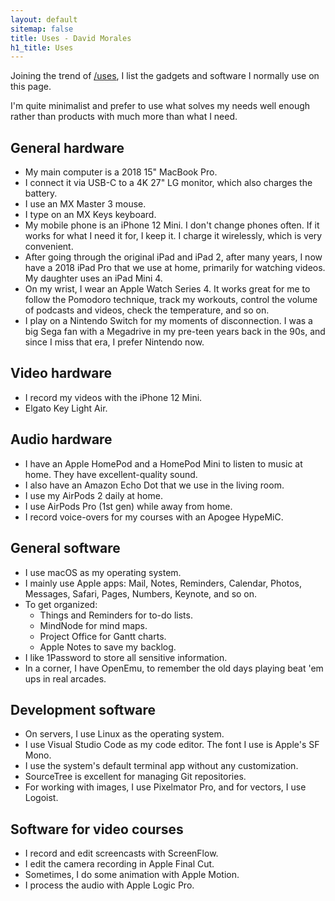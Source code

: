 ```yaml
---
layout: default
sitemap: false
title: Uses - David Morales
h1_title: Uses
---
```


<article class="prose lg:prose-lg dark:prose-invert" markdown="1">
  Joining the trend of <a href="https://uses.tech" target="_blank" rel="noopener nofollow">/uses</a>, I list the gadgets and software I normally use on this page.

  I'm quite minimalist and prefer to use what solves my needs well enough rather than products with much more than what I need.

  <h2>General hardware</h2>

  - My main computer is a 2018 15" MacBook Pro.
  - I connect it via USB-C to a 4K 27" LG monitor, which also charges the battery.
  - I use an MX Master 3 mouse.
  - I type on an MX Keys keyboard.
  - My mobile phone is an iPhone 12 Mini. I don't change phones often. If it works for what I need it for, I keep it. I charge it wirelessly, which is very convenient.
  - After going through the original iPad and iPad 2, after many years, I now have a 2018 iPad Pro that we use at home, primarily for watching videos. My daughter uses an iPad Mini 4.
  - On my wrist, I wear an Apple Watch Series 4. It works great for me to follow the Pomodoro technique, track my workouts, control the volume of podcasts and videos, check the temperature, and so on.
  - I play on a Nintendo Switch for my moments of disconnection. I was a big Sega fan with a Megadrive in my pre-teen years back in the 90s, and since I miss that era, I prefer Nintendo now.

  <h2>Video hardware</h2>

  - I record my videos with the iPhone 12 Mini.
  - Elgato Key Light Air.

  <h2>Audio hardware</h2>

  - I have an Apple HomePod and a HomePod Mini to listen to music at home. They have excellent-quality sound.
  - I also have an Amazon Echo Dot that we use in the living room.
  - I use my AirPods 2 daily at home.
  - I use AirPods Pro (1st gen) while away from home.
  - I record voice-overs for my courses with an Apogee HypeMiC.

  <h2>General software</h2>

  - I use macOS as my operating system.
  - I mainly use Apple apps: Mail, Notes, Reminders, Calendar, Photos, Messages, Safari, Pages, Numbers, Keynote, and so on.
  - To get organized:
    - Things and Reminders for to-do lists.
    - MindNode for mind maps.
    - Project Office for Gantt charts.
    - Apple Notes to save my backlog.
  - I like 1Password to store all sensitive information.
  - In a corner, I have OpenEmu, to remember the old days playing beat 'em ups in real arcades.

  <h2>Development software</h2>

  - On servers, I use Linux as the operating system.
  - I use Visual Studio Code as my code editor. The font I use is Apple's SF Mono.
  - I use the system's default terminal app without any customization.
  - SourceTree is excellent for managing Git repositories.
  - For working with images, I use Pixelmator Pro, and for vectors, I use Logoist.

  <h2>Software for video courses</h2>

  - I record and edit screencasts with ScreenFlow.
  - I edit the camera recording in Apple Final Cut.
  - Sometimes, I do some animation with Apple Motion.
  - I process the audio with Apple Logic Pro.
</article>

